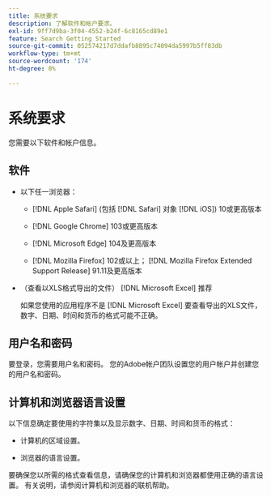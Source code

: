 ```yaml
---
title: 系统要求
description: 了解软件和帐户要求。
exl-id: 9ff7d9ba-3f04-4552-b24f-6c8165cd89e1
feature: Search Getting Started
source-git-commit: 052574217d7ddafb8895c74094da5997b5ff83db
workflow-type: tm+mt
source-wordcount: '174'
ht-degree: 0%

---
```


# 系统要求

您需要以下软件和帐户信息。

## 软件

* 以下任一浏览器：

   * [!DNL Apple Safari] (包括 [!DNL Safari] 对象 [!DNL iOS]) 10或更高版本

   * [!DNL Google Chrome] 103或更高版本

   * [!DNL Microsoft Edge] 104及更高版本

   * [!DNL Mozilla Firefox] 102或以上； [!DNL Mozilla Firefox Extended Support Release] 91.11及更高版本

* （查看以XLS格式导出的文件） [!DNL Microsoft Excel] 推荐

  如果您使用的应用程序不是 [!DNL Microsoft Excel] 要查看导出的XLS文件，数字、日期、时间和货币的格式可能不正确。

## 用户名和密码

要登录，您需要用户名和密码。 您的Adobe帐户团队设置您的用户帐户并创建您的用户名和密码。

## 计算机和浏览器语言设置

以下信息确定要使用的字符集以及显示数字、日期、时间和货币的格式：

* 计算机的区域设置。

* 浏览器的语言设置。

要确保您以所需的格式查看信息，请确保您的计算机和浏览器都使用正确的语言设置。 有关说明，请参阅计算机和浏览器的联机帮助。
